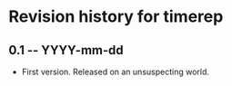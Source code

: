 # Revision history for timerep

## 0.1 -- YYYY-mm-dd

* First version. Released on an unsuspecting world.
